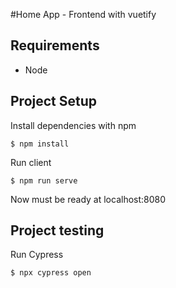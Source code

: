 #Home App - Frontend with vuetify

## Requirements
- Node

## Project Setup
Install dependencies with npm
```
$ npm install
```
Run client
```
$ npm run serve
```
Now must be ready at localhost:8080
## Project testing
Run Cypress
```
$ npx cypress open
```
